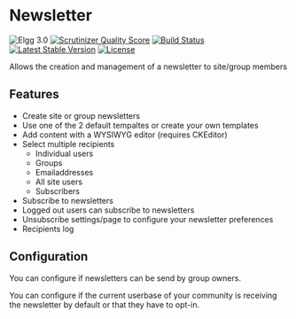 Newsletter
==========

![Elgg 3.0](https://img.shields.io/badge/Elgg-3.0-green.svg)
[![Scrutinizer Quality Score](https://scrutinizer-ci.com/g/ColdTrick/newsletter/badges/quality-score.png?s=6086ad5aac5e7c11988c2d92d3680834a286a08c)](https://scrutinizer-ci.com/g/ColdTrick/newsletter/)
[![Build Status](https://scrutinizer-ci.com/g/ColdTrick/newsletter/badges/build.png?b=master)](https://scrutinizer-ci.com/g/ColdTrick/newsletter/build-status/master)
[![Latest Stable Version](https://poser.pugx.org/coldtrick/newsletter/v/stable.svg)](https://packagist.org/packages/coldtrick/newsletter)
[![License](https://poser.pugx.org/coldtrick/newsletter/license.svg)](https://packagist.org/packages/coldtrick/newsletter)

Allows the creation and management of a newsletter to site/group members

Features
--------

 - Create site or group newsletters
 - Use one of the 2 default tempaltes or create your own templates
 - Add content with a WYSIWYG editor (requires CKEditor)
 - Select multiple recipients
   - Individual users
   - Groups
   - Emailaddresses
   - All site users
   - Subscribers
 - Subscribe to newsletters
 - Logged out users can subscribe to newsletters
 - Unsubscribe settings/page to configure your newsletter preferences
 - Recipients log

Configuration
-------------

You can configure if newsletters can be send by group owners.

You can configure if the current userbase of your community is receiving the newsletter by default or that they have to opt-in.
